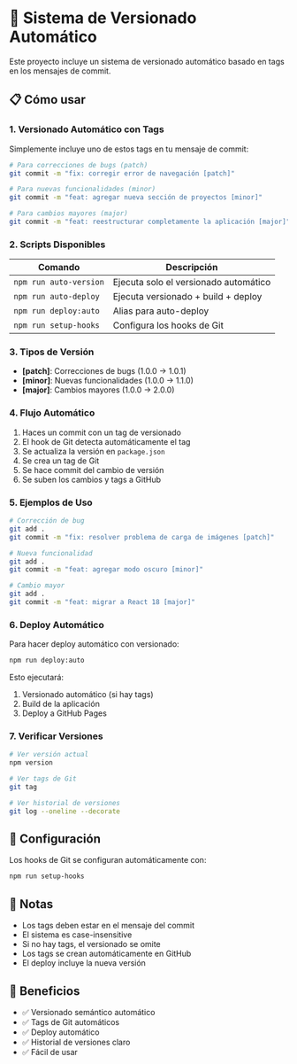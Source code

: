 # 🚀 Sistema de Versionado Automático

Este proyecto incluye un sistema de versionado automático basado en tags en los mensajes de commit.

## 📋 Cómo usar

### 1. **Versionado Automático con Tags**

Simplemente incluye uno de estos tags en tu mensaje de commit:

```bash
# Para correcciones de bugs (patch)
git commit -m "fix: corregir error de navegación [patch]"

# Para nuevas funcionalidades (minor)
git commit -m "feat: agregar nueva sección de proyectos [minor]"

# Para cambios mayores (major)
git commit -m "feat: reestructurar completamente la aplicación [major]"
```

### 2. **Scripts Disponibles**

| Comando | Descripción |
|---------|-------------|
| `npm run auto-version` | Ejecuta solo el versionado automático |
| `npm run auto-deploy` | Ejecuta versionado + build + deploy |
| `npm run deploy:auto` | Alias para auto-deploy |
| `npm run setup-hooks` | Configura los hooks de Git |

### 3. **Tipos de Versión**

- **[patch]**: Correcciones de bugs (1.0.0 → 1.0.1)
- **[minor]**: Nuevas funcionalidades (1.0.0 → 1.1.0)
- **[major]**: Cambios mayores (1.0.0 → 2.0.0)

### 4. **Flujo Automático**

1. Haces un commit con un tag de versionado
2. El hook de Git detecta automáticamente el tag
3. Se actualiza la versión en `package.json`
4. Se crea un tag de Git
5. Se hace commit del cambio de versión
6. Se suben los cambios y tags a GitHub

### 5. **Ejemplos de Uso**

```bash
# Corrección de bug
git add .
git commit -m "fix: resolver problema de carga de imágenes [patch]"

# Nueva funcionalidad
git add .
git commit -m "feat: agregar modo oscuro [minor]"

# Cambio mayor
git add .
git commit -m "feat: migrar a React 18 [major]"
```

### 6. **Deploy Automático**

Para hacer deploy automático con versionado:

```bash
npm run deploy:auto
```

Esto ejecutará:
1. Versionado automático (si hay tags)
2. Build de la aplicación
3. Deploy a GitHub Pages

### 7. **Verificar Versiones**

```bash
# Ver versión actual
npm version

# Ver tags de Git
git tag

# Ver historial de versiones
git log --oneline --decorate
```

## 🔧 Configuración

Los hooks de Git se configuran automáticamente con:

```bash
npm run setup-hooks
```

## 📝 Notas

- Los tags deben estar en el mensaje del commit
- El sistema es case-insensitive
- Si no hay tags, el versionado se omite
- Los tags se crean automáticamente en GitHub
- El deploy incluye la nueva versión

## 🎯 Beneficios

- ✅ Versionado semántico automático
- ✅ Tags de Git automáticos
- ✅ Deploy automático
- ✅ Historial de versiones claro
- ✅ Fácil de usar 